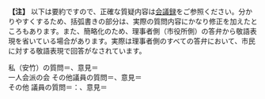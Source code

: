 **【注】** 以下は要約ですので、正確な質疑内容は[会議録](./index.md#会議録配布資料)をご参照ください。分かりやすくするため、括弧書きの部分は、実際の質問内容にかなり修正を加えたところもあります。また、簡略化のため、理事者側（市役所側）の答弁から敬語表現を省いている場合があります。実際は理事者側のすべての答弁において、市民に対する敬語表現で回答がなされています。


<div class="q-mark-notes">
<p>私（安竹）の質問＝<i class="fa fa-question-circle hitori yasutake" aria-hidden="true"></i>、意見＝<i class="fa fa-exclamation-circle hitori yasutake" aria-hidden="true"></i><br>
一人会派の会 その他議員の質問＝<i class="fa fa-question-circle hitori" aria-hidden="true"></i>、意見＝<i class="fa fa-exclamation-circle hitori" aria-hidden="true"></i><br>
その他 議員の質問＝：<i class="fa fa-question-circle-o" aria-hidden="true"></i>、意見＝<i class="fa fa-exclamation-circle" aria-hidden="true"></i></p>
</div>

